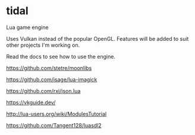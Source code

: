 # tidal
Lua game engine

Uses Vulkan instead of the popular OpenGL. Features will be added to suit other projects I'm working on.

Read the docs to see how to use the engine.

https://github.com/stetre/moonlibs

https://github.com/isage/lua-imagick

https://github.com/rxi/json.lua

https://vkguide.dev/

http://lua-users.org/wiki/ModulesTutorial

https://github.com/Tangent128/luasdl2

